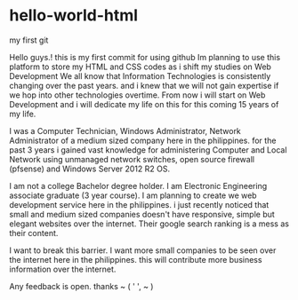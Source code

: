 # hello-world-html
my first git


Hello guys.! this is my first commit for using github
Im planning to use this platform to store my HTML and CSS codes as i shift my studies on Web Development
We all know that Information Technologies is consistently changing over the past years. and i knew that we will not gain expertise if we hop into other technologies overtime.
From now i will start on Web Development and i will dedicate my life on this for this coming 15 years of my life.

I was a Computer Technician, Windows Administrator, Network Administrator of a medium sized company here in the philippines.
for the past 3 years i gained vast knowledge for administering Computer and Local Network using unmanaged network switches, open source firewall (pfsense) and Windows Server 2012 R2 OS.

I am not a college Bachelor degree holder. I am Electronic Engineering associate graduate (3 year course).
I am planning to create we web development service here in the philippines. i just recently noticed that small and medium sized companies doesn't have responsive, simple but elegant websites over the internet. Their google search ranking is a mess as their content.

I want to break this barrier. I want more small companies to be seen over the internet here in the philippines. this will contribute more business information over the internet. 

Any feedback is open. thanks ~ ( '  ',  ~ )
